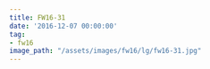 ```yaml
---
title: FW16-31
date: '2016-12-07 00:00:00'
tag:
- fw16
image_path: "/assets/images/fw16/lg/fw16-31.jpg"
---
```


